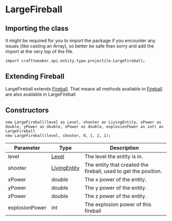 # LargeFireball

## Importing the class

It might be required for you to import the package if you encounter any issues (like casting an Array), so better be safe than sorry and add the import at the very top of the file.
```zenscript
import crafttweaker.api.entity.type.projectile.LargeFireball;
```


## Extending Fireball

LargeFireball extends [Fireball](/vanilla/api/entity/type/projectile/Fireball). That means all methods available in [Fireball](/vanilla/api/entity/type/projectile/Fireball) are also available in LargeFireball

## Constructors


```zenscript
new LargeFireball(level as Level, shooter as LivingEntity, xPower as double, yPower as double, zPower as double, explosionPower as int) as LargeFireball
new LargeFireball(level, shooter, 0, 1, 2, 1);
```
|   Parameter    |                       Type                       |                           Description                           |
|----------------|--------------------------------------------------|-----------------------------------------------------------------|
| level          | [Level](/vanilla/api/world/Level)                | The level the entity is in.                                     |
| shooter        | [LivingEntity](/vanilla/api/entity/LivingEntity) | The entity that created the fireball, used to get the position. |
| xPower         | double                                           | The x power of the entity.                                      |
| yPower         | double                                           | The y power of the entity.                                      |
| zPower         | double                                           | The z power of the entity.                                      |
| explosionPower | int                                              | The explosion power of this fireball                            |



